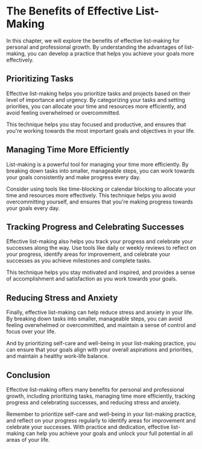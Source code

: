 The Benefits of Effective List-Making
===========================================================================

In this chapter, we will explore the benefits of effective list-making for personal and professional growth. By understanding the advantages of list-making, you can develop a practice that helps you achieve your goals more effectively.

Prioritizing Tasks
------------------

Effective list-making helps you prioritize tasks and projects based on their level of importance and urgency. By categorizing your tasks and setting priorities, you can allocate your time and resources more efficiently, and avoid feeling overwhelmed or overcommitted.

This technique helps you stay focused and productive, and ensures that you're working towards the most important goals and objectives in your life.

Managing Time More Efficiently
------------------------------

List-making is a powerful tool for managing your time more efficiently. By breaking down tasks into smaller, manageable steps, you can work towards your goals consistently and make progress every day.

Consider using tools like time-blocking or calendar blocking to allocate your time and resources more effectively. This technique helps you avoid overcommitting yourself, and ensures that you're making progress towards your goals every day.

Tracking Progress and Celebrating Successes
-------------------------------------------

Effective list-making also helps you track your progress and celebrate your successes along the way. Use tools like daily or weekly reviews to reflect on your progress, identify areas for improvement, and celebrate your successes as you achieve milestones and complete tasks.

This technique helps you stay motivated and inspired, and provides a sense of accomplishment and satisfaction as you work towards your goals.

Reducing Stress and Anxiety
---------------------------

Finally, effective list-making can help reduce stress and anxiety in your life. By breaking down tasks into smaller, manageable steps, you can avoid feeling overwhelmed or overcommitted, and maintain a sense of control and focus over your life.

And by prioritizing self-care and well-being in your list-making practice, you can ensure that your goals align with your overall aspirations and priorities, and maintain a healthy work-life balance.

Conclusion
----------

Effective list-making offers many benefits for personal and professional growth, including prioritizing tasks, managing time more efficiently, tracking progress and celebrating successes, and reducing stress and anxiety.

Remember to prioritize self-care and well-being in your list-making practice, and reflect on your progress regularly to identify areas for improvement and celebrate your successes. With practice and dedication, effective list-making can help you achieve your goals and unlock your full potential in all areas of your life.
